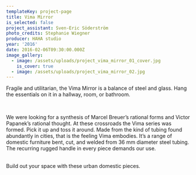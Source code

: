 ```yaml
---
templateKey: project-page
title: Vima Mirror
is_selected: false
project_assistant: Sven-Eric Söderström
photo_credits: Stephanie Wiegner
producer: HAHA studio
year: '2016'
date: 2016-02-06T09:30:00.000Z
image_gallery:
  - image: /assets/uploads/project_vima_mirror_01_cover.jpg
    is_cover: true
  - image: /assets/uploads/project_vima_mirror_02.jpg
---
```

Fragile and utilitarian, the Vima Mirror is a balance of steel and glass. Hang the essentials on it in a hallway, room, or bathroom.

<br/>

We were looking for a synthesis of Marcel Breuer’s rational forms and Victor Papanek’s rational thought. At these crossroads the Vima series was formed. Pick it up and toss it around. Made from the kind of tubing found abundantly in cities, that is the feeling Vima embodies. It’s a range of domestic furniture bent, cut, and welded from 36 mm diameter steel tubing. The recurring rugged handle in every piece demands our use.


<br/>
Build out your space with these urban domestic pieces.
